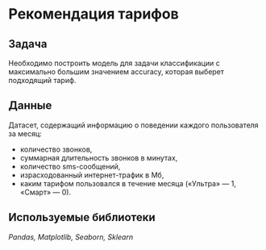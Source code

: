 # Рекомендация тарифов

## Задача

Необходимо построить модель для задачи классификации с максимально большим значением accuracy, которая выберет подходящий тариф.

## Данные
Датасет, содержащий информацию о поведении каждого пользователя за месяц:
 - количество звонков,
 - суммарная длительность звонков в минутах,
 - количество sms-сообщений,
 - израсходованный интернет-трафик в Мб,
 - каким тарифом пользовался в течение месяца («Ультра» — 1, «Смарт» — 0).

## Используемые библиотеки
*Pandas, Matplotlib, Seaborn, Sklearn*
